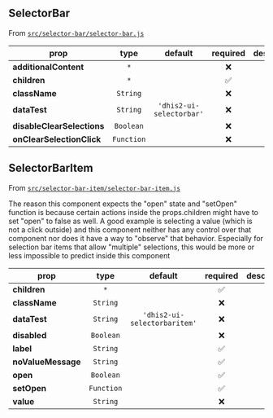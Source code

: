 ## SelectorBar

From [`src/selector-bar/selector-bar.js`](./src/selector-bar/selector-bar.js)

| prop                       |    type    |         default          |      required      | description |
| -------------------------- | :--------: | :----------------------: | :----------------: | ----------- |
| **additionalContent**      |    `*`     |                          |        :x:         |
| **children**               |    `*`     |                          | :white_check_mark: |
| **className**              |  `String`  |                          |        :x:         |
| **dataTest**               |  `String`  | `'dhis2-ui-selectorbar'` |        :x:         |
| **disableClearSelections** | `Boolean`  |                          |        :x:         |
| **onClearSelectionClick**  | `Function` |                          |        :x:         |

## SelectorBarItem

From [`src/selector-bar-item/selector-bar-item.js`](./src/selector-bar-item/selector-bar-item.js)

The reason this component expects the "open" state and "setOpen" function is
because certain actions inside the props.children might have to set "open"
to false as well.
A good example is selecting a value (which is not a click outside) and this
component neither has any control over that component nor does it have a way
to "observe" that behavior. Especially for selection bar items that allow
"multiple" selections, this would be more or less impossible to predict
inside this component

| prop               |    type    |           default            |      required      | description |
| ------------------ | :--------: | :--------------------------: | :----------------: | ----------- |
| **children**       |    `*`     |                              | :white_check_mark: |
| **className**      |  `String`  |                              |        :x:         |
| **dataTest**       |  `String`  | `'dhis2-ui-selectorbaritem'` |        :x:         |
| **disabled**       | `Boolean`  |                              |        :x:         |
| **label**          |  `String`  |                              | :white_check_mark: |
| **noValueMessage** |  `String`  |                              | :white_check_mark: |
| **open**           | `Boolean`  |                              | :white_check_mark: |
| **setOpen**        | `Function` |                              | :white_check_mark: |
| **value**          |  `String`  |                              |        :x:         |
